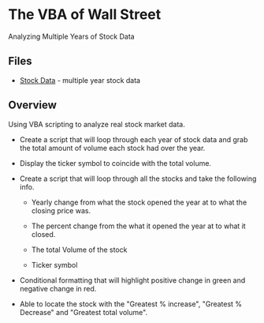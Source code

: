 # The VBA of Wall Street 
Analyzing Multiple Years of Stock Data

## Files

* [Stock Data](Multiple_year_stock_data.xlsx) - multiple year stock data

## Overview
Using VBA scripting to analyze real stock market data.

* Create a script that will loop through each year of stock data and grab the total amount of volume each stock had over the year.

* Display the ticker symbol to coincide with the total volume.

* Create a script that will loop through all the stocks and take the following info.

  * Yearly change from what the stock opened the year at to what the closing price was.

  * The percent change from the what it opened the year at to what it closed.

  * The total Volume of the stock

  * Ticker symbol

* Conditional formatting that will highlight positive change in green and negative change in red.

* Able to locate the stock with the "Greatest % increase", "Greatest % Decrease" and "Greatest total volume".


